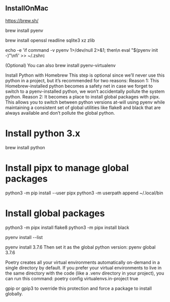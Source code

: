 ## InstallOnMac

https://brew.sh/

brew install pyenv

brew install openssl readline sqlite3 xz zlib

echo -e 'if command -v pyenv 1>/dev/null 2>&1; then\n  eval "$(pyenv init -)"\nfi' >> ~/.zshrc

(Optional) You can also brew install pyenv-virtualenv


Install Python with Homebrew
This step is optional since we’ll never use this python in a project, but it’s recommended for two reasons:
Reason 1: This Homebrew-installed python becomes a safety net in case we forget to switch to a pyenv-installed python, we won’t accidentally pollute the system python.
Reason 2: It becomes a place to install global packages with pipx. This allows you to switch between python versions at-will using pyenv while maintaining a consistent set of global utilities like flake8 and black that are always available and don’t pollute the global python.

# Install python 3.x
brew install python
# Install pipx to manage global packages
python3 -m pip install --user pipx
python3 -m userpath append ~/.local/bin
# Install global packages
python3 -m pipx install flake8
python3 -m pipx install black



pyenv install --list

pyenv install 3.7.6
Then set it as the global python version:
pyenv global 3.7.6



Poetry creates all your virtual environments automatically on-demand in a single directory by default. If you prefer your virtual environments to live in the same directory with the code (like a .venv directory in your project), you can run this command:
poetry config virtualenvs.in-project true



 gpip or gpip3 to override this protection and force a package to install globally.

